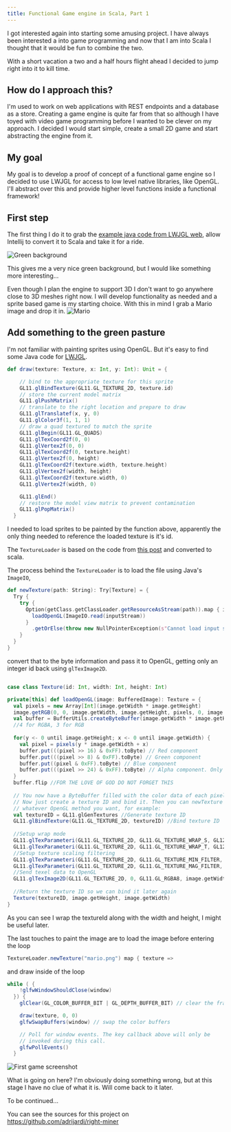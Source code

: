 ```yaml
---
title: Functional Game engine in Scala, Part 1
---
```


I got interested again into starting some amusing project. I have always been interested a into game programming and now
that I am into Scala I thought that it would be fun to combine the two.

With a short vacation a two and a half hours flight ahead I decided to jump right into it to kill time.

## How do I approach this?
I'm used to work on web applications with REST endpoints and a database as a store. Creating a game engine is quite far
from that so although I have toyed with video game programming before I wanted to be clever on my approach. I decided I 
would start simple, create a small 2D game and start abstracting the engine from it.

## My goal
My goal is to develop a proof of concept of a functional game engine so I decided to use LWJGL for access to low level 
native libraries, like OpenGL. I'll abstract over this and provide higher level functions inside a functional framework!

## First step
The first thing I do it to grab the [example java code from LWJGL web](https://www.lwjgl.org/guide), allow Intellij to 
convert it to Scala and take it for a ride.

<img src="/images/posts/game-engine/greenfield.png" alt="Green background" class="img-50" />

This gives me a very nice green background, but I would like something more interesting...

Even though I plan the engine to support 3D I don't want to go anywhere close to 3D meshes right now. I will develop 
functionality as needed and a sprite based game is my starting choice. With this in mind I grab a Mario image and drop 
it in.
<img src="/images/posts/game-engine/mario.png" alt="Mario" class="img-20" />

## Add something to the green pasture
I'm​ not familiar with painting sprites using OpenGL. But it's easy to find some Java code for [LWJGL](https://www.lwjgl.org).

```scala
def draw(texture: Texture, x: Int, y: Int): Unit = {

    // bind to the appropriate texture for this sprite
    GL11.glBindTexture(GL11.GL_TEXTURE_2D, texture.id)
    // store the current model matrix
    GL11.glPushMatrix()
    // translate to the right location and prepare to draw
    GL11.glTranslatef(x, y, 0)
    GL11.glColor3f(1, 1, 1)
    // draw a quad textured to match the sprite
    GL11.glBegin(GL11.GL_QUADS)
    GL11.glTexCoord2f(0, 0)
    GL11.glVertex2f(0, 0)
    GL11.glTexCoord2f(0, texture.height)
    GL11.glVertex2f(0, height)
    GL11.glTexCoord2f(texture.width, texture.height)
    GL11.glVertex2f(width, height)
    GL11.glTexCoord2f(texture.width, 0)
    GL11.glVertex2f(width, 0)

    GL11.glEnd()
    // restore the model view matrix to prevent contamination
    GL11.glPopMatrix()
  }
```

I needed to load sprites to be painted by the function above, apparently the only thing needed to reference the loaded 
texture is it's id.

The `TextureLoader` is based on the code from [this post](http://stackoverflow.com/a/10872080/817620) and converted to 
scala.

The process behind the `TextureLoader` is to load the file using Java's `ImageIO`,

```scala
def newTexture(path: String): Try[Texture] = {
  Try {
    try {
      Option(getClass.getClassLoader.getResourceAsStream(path)).map { inputStream =>
        loadOpenGL(ImageIO.read(inputStream))
      }
        .getOrElse(throw new NullPointerException(s"Cannot load input stream on path $path"))
    }
  }
}
```
    
convert that to the byte information and pass it to OpenGL, getting only an integer id back using `glTexImage2D`.

```scala

case class Texture(id: Int, width: Int, height: Int)

private[this] def loadOpenGL(image: BufferedImage): Texture = {
  val pixels = new Array[Int](image.getWidth * image.getHeight)
  image.getRGB(0, 0, image.getWidth, image.getHeight, pixels, 0, image.getWidth)
  val buffer = BufferUtils.createByteBuffer(image.getWidth * image.getHeight * BYTES_PER_PIXEL)
  //4 for RGBA, 3 for RGB
  
  for(y <- 0 until image.getHeight; x <- 0 until image.getWidth) {
    val pixel = pixels(y * image.getWidth + x)
    buffer.put(((pixel >> 16) & 0xFF).toByte) // Red component
    buffer.put(((pixel >> 8) & 0xFF).toByte) // Green component
    buffer.put((pixel & 0xFF).toByte) // Blue component
    buffer.put(((pixel >> 24) & 0xFF).toByte) // Alpha component. Only for RGBA
  }
  buffer.flip //FOR THE LOVE OF GOD DO NOT FORGET THIS
  
  // You now have a ByteBuffer filled with the color data of each pixel.
  // Now just create a texture ID and bind it. Then you can newTexture it using
  // whatever OpenGL method you want, for example:
  val textureID = GL11.glGenTextures //Generate texture ID
  GL11.glBindTexture(GL11.GL_TEXTURE_2D, textureID) //Bind texture ID
  
  //Setup wrap mode
  GL11.glTexParameteri(GL11.GL_TEXTURE_2D, GL11.GL_TEXTURE_WRAP_S, GL12.GL_CLAMP_TO_EDGE)
  GL11.glTexParameteri(GL11.GL_TEXTURE_2D, GL11.GL_TEXTURE_WRAP_T, GL12.GL_CLAMP_TO_EDGE)
  //Setup texture scaling filtering
  GL11.glTexParameteri(GL11.GL_TEXTURE_2D, GL11.GL_TEXTURE_MIN_FILTER, GL11.GL_LINEAR)
  GL11.glTexParameteri(GL11.GL_TEXTURE_2D, GL11.GL_TEXTURE_MAG_FILTER, GL11.GL_LINEAR)
  //Send texel data to OpenGL
  GL11.glTexImage2D(GL11.GL_TEXTURE_2D, 0, GL11.GL_RGBA8, image.getWidth, image.getHeight, 0, GL11.GL_RGBA, GL11.GL_UNSIGNED_BYTE, buffer)
  
  //Return the texture ID so we can bind it later again
  Texture(textureID, image.getHeight, image.getWidth)
}
```

As you can see I wrap the textureId along with the width and height, I might be useful later.

The last touches to paint the image are to load the image before entering the loop 
```scala
TextureLoader.newTexture("mario.png") map { texture =>
```

and draw inside of the loop

``` scala
while ( {
    !glfwWindowShouldClose(window)
  }) {
    glClear(GL_COLOR_BUFFER_BIT | GL_DEPTH_BUFFER_BIT) // clear the framebuffer

    draw(texture, 0, 0)
    glfwSwapBuffers(window) // swap the color buffers

    // Poll for window events. The key callback above will only be
    // invoked during this call.
    glfwPollEvents()
  }
```

<img src="/images/posts/game-engine/screenshot1.png" alt="First game screenshot" class="img-50" />

What is going on here? I'm obviously doing something wrong, but at this stage I have no clue of what it is. Will come 
back to it later.  

To be continued...

You can see the sources for this project on <https://github.com/adrijardi/right-miner>
